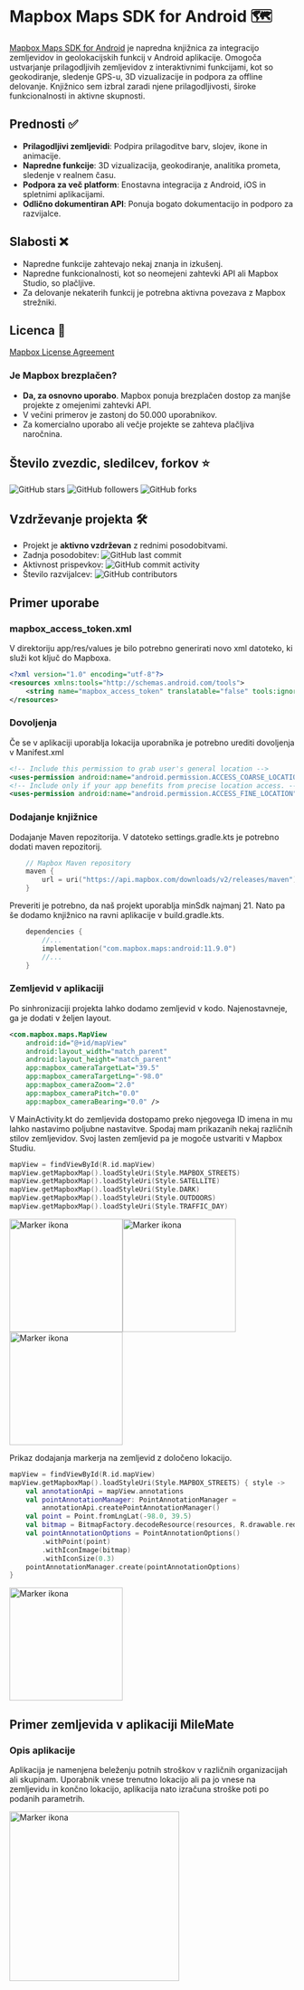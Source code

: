 # Mapbox Maps SDK for Android 🗺️

[Mapbox Maps SDK for Android](https://github.com/mapbox/mapbox-maps-android) je napredna knjižnica za integracijo zemljevidov in geolokacijskih funkcij v Android aplikacije. Omogoča ustvarjanje prilagodljivih zemljevidov z interaktivnimi funkcijami, kot so geokodiranje, sledenje GPS-u, 3D vizualizacije in podpora za offline delovanje. Knjižnico sem izbral zaradi njene prilagodljivosti, široke funkcionalnosti in aktivne skupnosti.

## Prednosti ✅

- **Prilagodljivi zemljevidi**: Podpira prilagoditve barv, slojev, ikone in animacije.
- **Napredne funkcije**: 3D vizualizacija, geokodiranje, analitika prometa, sledenje v realnem času.
- **Podpora za več platform**: Enostavna integracija z Android, iOS in spletnimi aplikacijami.
- **Odlično dokumentiran API**: Ponuja bogato dokumentacijo in podporo za razvijalce.

## Slabosti ❌

- Napredne funkcije zahtevajo nekaj znanja in izkušenj.
- Napredne funkcionalnosti, kot so neomejeni zahtevki API ali Mapbox Studio, so plačljive.
- Za delovanje nekaterih funkcij je potrebna aktivna povezava z Mapbox strežniki.

## Licenca 📜

[Mapbox License Agreement](https://www.mapbox.com/legal/tos)

### Je Mapbox brezplačen?

- **Da, za osnovno uporabo**. Mapbox ponuja brezplačen dostop za manjše projekte z omejenimi zahtevki API.
- V večini primerov je zastonj do 50.000 uporabnikov.
- Za komercialno uporabo ali večje projekte se zahteva plačljiva naročnina.

## Število zvezdic, sledilcev, forkov ⭐

![GitHub stars](https://img.shields.io/github/stars/mapbox/mapbox-maps-android?style=social)
![GitHub followers](https://img.shields.io/github/followers/mapbox?style=social)
![GitHub forks](https://img.shields.io/github/forks/mapbox/mapbox-maps-android?style=social)

## Vzdrževanje projekta 🛠️

- Projekt je **aktivno vzdrževan** z rednimi posodobitvami.
- Zadnja posodobitev: ![GitHub last commit](https://img.shields.io/github/last-commit/mapbox/mapbox-maps-android)
- Aktivnost prispevkov: ![GitHub commit activity](https://img.shields.io/github/commit-activity/m/mapbox/mapbox-maps-android)
- Število razvijalcev: ![GitHub contributors](https://img.shields.io/github/contributors/mapbox/mapbox-maps-android)

## Primer uporabe

### mapbox_access_token.xml
V direktoriju app/res/values je bilo potrebno generirati novo xml datoteko, ki služi kot ključ do Mapboxa.
```xml
<?xml version="1.0" encoding="utf-8"?>
<resources xmlns:tools="http://schemas.android.com/tools">
    <string name="mapbox_access_token" translatable="false" tools:ignore="UnusedResources">pk.YOUR_MAPBOX_ACCESS_TOKEN</string>
</resources>
```
### Dovoljenja
Če se v aplikaciji uporablja lokacija uporabnika je potrebno urediti dovoljenja v Manifest.xml
```xml
<!-- Include this permission to grab user's general location -->
<uses-permission android:name="android.permission.ACCESS_COARSE_LOCATION" />
<!-- Include only if your app benefits from precise location access. -->
<uses-permission android:name="android.permission.ACCESS_FINE_LOCATION" />
```

### Dodajanje knjižnice
Dodajanje Maven repozitorija. V datoteko settings.gradle.kts je potrebno dodati maven repozitorij.
```kotlin
    // Mapbox Maven repository
    maven {
        url = uri("https://api.mapbox.com/downloads/v2/releases/maven")
    }
```
Preveriti je potrebno, da naš projekt uporablja minSdk najmanj 21.
Nato pa še dodamo knjižnico na ravni aplikacije v build.gradle.kts.
```kotlin
    dependencies {
        //...
        implementation("com.mapbox.maps:android:11.9.0")
        //...
    }
```

### Zemljevid v aplikaciji
Po sinhronizaciji projekta lahko dodamo zemljevid v kodo. Najenostavneje, ga je dodati v željen layout.
```xml
<com.mapbox.maps.MapView
    android:id="@+id/mapView"
    android:layout_width="match_parent"
    android:layout_height="match_parent"
    app:mapbox_cameraTargetLat="39.5"
    app:mapbox_cameraTargetLng="-98.0"
    app:mapbox_cameraZoom="2.0"
    app:mapbox_cameraPitch="0.0"
    app:mapbox_cameraBearing="0.0" />
```
V MainActivity.kt do zemljevida dostopamo preko njegovega ID imena in mu lahko nastavimo poljubne nastavitve.
Spodaj mam prikazanih nekaj različnih stilov zemljevidov. Svoj lasten zemljevid pa je mogoče ustvariti v Mapbox Studiu.
```kotlin
mapView = findViewById(R.id.mapView)
mapView.getMapboxMap().loadStyleUri(Style.MAPBOX_STREETS)
mapView.getMapboxMap().loadStyleUri(Style.SATELLITE)
mapView.getMapboxMap().loadStyleUri(Style.DARK)
mapView.getMapboxMap().loadStyleUri(Style.OUTDOORS)
mapView.getMapboxMap().loadStyleUri(Style.TRAFFIC_DAY)
```
<img src="screenshots/screenshot1.jpg" alt="Marker ikona" width="200" /><img src="screenshots/screenshot2.jpg" alt="Marker ikona" width="200" /><img src="screenshots/screenshot3.jpg" alt="Marker ikona" width="200" />

Prikaz dodajanja markerja na zemljevid z določeno lokacijo.
```kotlin
mapView = findViewById(R.id.mapView)
mapView.getMapboxMap().loadStyleUri(Style.MAPBOX_STREETS) { style ->
    val annotationApi = mapView.annotations
    val pointAnnotationManager: PointAnnotationManager =
        annotationApi.createPointAnnotationManager()
    val point = Point.fromLngLat(-98.0, 39.5)
    val bitmap = BitmapFactory.decodeResource(resources, R.drawable.red_marker)
    val pointAnnotationOptions = PointAnnotationOptions()
        .withPoint(point)
        .withIconImage(bitmap)
        .withIconSize(0.3)
    pointAnnotationManager.create(pointAnnotationOptions)
}
```
<img src="screenshots/screenshot4.jpg" alt="Marker ikona" width="200" />

## Primer zemljevida v aplikaciji MileMate
### Opis aplikacije
Aplikacija je namenjena beleženju potnih stroškov v različnih organizacijah ali skupinam. Uporabnik vnese trenutno lokacijo ali pa jo vnese na zemljevidu in končno lokacijo, aplikacija nato izračuna stroške poti po podanih parametrih.

<img src="screenshots/screenshot5.jpg" alt="Marker ikona" width="300" />
